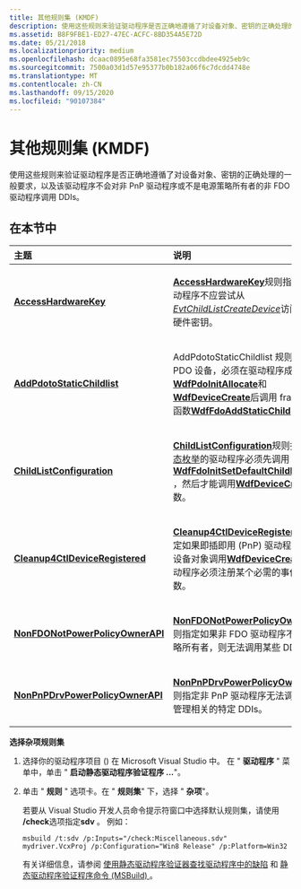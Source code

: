 ```yaml
---
title: 其他规则集 (KMDF)
description: 使用这些规则来验证驱动程序是否正确地遵循了对设备对象、密钥的正确处理的一般要求，以及该驱动程序不会对非 PnP 驱动程序或不是电源策略所有者的非 FDO 驱动程序调用 DDIs。
ms.assetid: B8F9FBE1-ED27-47EC-ACFC-8BD354A5E72D
ms.date: 05/21/2018
ms.localizationpriority: medium
ms.openlocfilehash: dcaac0895e68fa3581ec75503ccdbdee4925eb9c
ms.sourcegitcommit: 7500a03d1d57e95377b0b182a06f6c7dcdd4748e
ms.translationtype: MT
ms.contentlocale: zh-CN
ms.lasthandoff: 09/15/2020
ms.locfileid: "90107384"
---
```

# <a name="miscellaneous-rule-set-kmdf"></a>其他规则集 (KMDF)


使用这些规则来验证驱动程序是否正确地遵循了对设备对象、密钥的正确处理的一般要求，以及该驱动程序不会对非 PnP 驱动程序或不是电源策略所有者的非 FDO 驱动程序调用 DDIs。

## <a name="in-this-section"></a>在本节中


<table>
<colgroup>
<col width="50%" />
<col width="50%" />
</colgroup>
<thead>
<tr class="header">
<th align="left">主题</th>
<th align="left">说明</th>
</tr>
</thead>
<tbody>
<tr class="odd">
<td align="left"><p><a href="kmdf-accesshardwarekey.md" data-raw-source="[&lt;strong&gt;AccessHardwareKey&lt;/strong&gt;](kmdf-accesshardwarekey.md)"><strong>AccessHardwareKey</strong></a></p></td>
<td align="left"><p><a href="kmdf-accesshardwarekey.md" data-raw-source="[&lt;strong&gt;AccessHardwareKey&lt;/strong&gt;](kmdf-accesshardwarekey.md)"><strong>AccessHardwareKey</strong></a>规则指定总线驱动程序不应尝试从<a href="/windows-hardware/drivers/ddi/wdfchildlist/nc-wdfchildlist-evt_wdf_child_list_create_device" data-raw-source="[&lt;em&gt;EvtChildListCreateDevice&lt;/em&gt;](/windows-hardware/drivers/ddi/wdfchildlist/nc-wdfchildlist-evt_wdf_child_list_create_device)"><em>EvtChildListCreateDevice</em></a>访问子设备的硬件密钥。</p></td>
</tr>
<tr class="even">
<td align="left"><p><a href="kmdf-addpdotostaticchildlist.md" data-raw-source="[&lt;strong&gt;AddPdotoStaticChildlist&lt;/strong&gt;](kmdf-addpdotostaticchildlist.md)"><strong>AddPdotoStaticChildlist</strong></a></p></td>
<td align="left"><p>AddPdotoStaticChildlist 规则指定对于 PDO 设备，必须在驱动程序成功调用<a href="/windows-hardware/drivers/ddi/wdfpdo/nf-wdfpdo-wdfpdoinitallocate" data-raw-source="[&lt;strong&gt;WdfPdoInitAllocate&lt;/strong&gt;](/windows-hardware/drivers/ddi/wdfpdo/nf-wdfpdo-wdfpdoinitallocate)"><strong>WdfPdoInitAllocate</strong></a>和<a href="/windows-hardware/drivers/ddi/wdfdevice/nf-wdfdevice-wdfdevicecreate" data-raw-source="[&lt;strong&gt;WdfDeviceCreate&lt;/strong&gt;](/windows-hardware/drivers/ddi/wdfdevice/nf-wdfdevice-wdfdevicecreate)"><strong>WdfDeviceCreate</strong></a>后调用 framework 函数<a href="/windows-hardware/drivers/ddi/wdffdo/nf-wdffdo-wdffdoaddstaticchild" data-raw-source="[&lt;strong&gt;WdfFdoAddStaticChild&lt;/strong&gt;](/windows-hardware/drivers/ddi/wdffdo/nf-wdffdo-wdffdoaddstaticchild)"><strong>WdfFdoAddStaticChild</strong></a> 。</p></td>
</tr>
<tr class="odd">
<td align="left"><p><a href="kmdf-childlistconfiguration.md" data-raw-source="[&lt;strong&gt;ChildListConfiguration&lt;/strong&gt;](kmdf-childlistconfiguration.md)"><strong>ChildListConfiguration</strong></a></p></td>
<td align="left"><p><a href="kmdf-childlistconfiguration.md" data-raw-source="[&lt;strong&gt;ChildListConfiguration&lt;/strong&gt;](kmdf-childlistconfiguration.md)"><strong>ChildListConfiguration</strong></a>规则指定支持<a href="/windows-hardware/drivers/wdf/dynamic-enumeration" data-raw-source="[Dynamic Enumeration](../wdf/dynamic-enumeration.md)">动态枚举</a>的驱动程序必须先调用<a href="/windows-hardware/drivers/ddi/wdffdo/nf-wdffdo-wdffdoinitsetdefaultchildlistconfig" data-raw-source="[&lt;strong&gt;WdfFdoInitSetDefaultChildListConfig&lt;/strong&gt;](/windows-hardware/drivers/ddi/wdffdo/nf-wdffdo-wdffdoinitsetdefaultchildlistconfig)"><strong>WdfFdoInitSetDefaultChildListConfig</strong></a> ，然后才能调用<a href="/windows-hardware/drivers/ddi/wdfdevice/nf-wdfdevice-wdfdevicecreate" data-raw-source="[&lt;strong&gt;WdfDeviceCreate&lt;/strong&gt;](/windows-hardware/drivers/ddi/wdfdevice/nf-wdfdevice-wdfdevicecreate)"><strong>WdfDeviceCreate</strong></a>函数。</p></td>
</tr>
<tr class="even">
<td align="left"><p><a href="kmdf-cleanup4ctldeviceregistered.md" data-raw-source="[&lt;strong&gt;Cleanup4CtlDeviceRegistered&lt;/strong&gt;](kmdf-cleanup4ctldeviceregistered.md)"><strong>Cleanup4CtlDeviceRegistered</strong></a></p></td>
<td align="left"><p><a href="kmdf-cleanup4ctldeviceregistered.md" data-raw-source="[&lt;strong&gt;Cleanup4CtlDeviceRegistered&lt;/strong&gt;](kmdf-cleanup4ctldeviceregistered.md)"><strong>Cleanup4CtlDeviceRegistered</strong></a>规则指定如果即插即用 (PnP) 驱动程序为控制设备对象调用<a href="/windows-hardware/drivers/ddi/wdfdevice/nf-wdfdevice-wdfdevicecreate" data-raw-source="[&lt;strong&gt;WdfDeviceCreate&lt;/strong&gt;](/windows-hardware/drivers/ddi/wdfdevice/nf-wdfdevice-wdfdevicecreate)"><strong>WdfDeviceCreate</strong></a> ，则驱动程序必须注册某个必需的事件回调函数。</p></td>
</tr>
<tr class="odd">
<td align="left"><p><a href="kmdf-nonfdonotpowerpolicyownerapi.md" data-raw-source="[&lt;strong&gt;NonFDONotPowerPolicyOwnerAPI&lt;/strong&gt;](kmdf-nonfdonotpowerpolicyownerapi.md)"><strong>NonFDONotPowerPolicyOwnerAPI</strong></a></p></td>
<td align="left"><p><a href="kmdf-nonfdonotpowerpolicyownerapi.md" data-raw-source="[&lt;strong&gt;NonFDONotPowerPolicyOwnerAPI&lt;/strong&gt;](kmdf-nonfdonotpowerpolicyownerapi.md)"><strong>NonFDONotPowerPolicyOwnerAPI</strong></a>规则指定如果非 FDO 驱动程序不是电源策略所有者，则无法调用某些 DDIs。</p></td>
</tr>
<tr class="even">
<td align="left"><p><a href="kmdf-nonpnpdrvpowerpolicyownerapi.md" data-raw-source="[&lt;strong&gt;NonPnPDrvPowerPolicyOwnerAPI&lt;/strong&gt;](kmdf-nonpnpdrvpowerpolicyownerapi.md)"><strong>NonPnPDrvPowerPolicyOwnerAPI</strong></a></p></td>
<td align="left"><p><a href="kmdf-nonpnpdrvpowerpolicyownerapi.md" data-raw-source="[&lt;strong&gt;NonPnPDrvPowerPolicyOwnerAPI&lt;/strong&gt;](kmdf-nonpnpdrvpowerpolicyownerapi.md)"><strong>NonPnPDrvPowerPolicyOwnerAPI</strong></a>规则指定非 PnP 驱动程序无法调用与电源管理相关的特定 DDIs。</p></td>
</tr>
</tbody>
</table>

 

**选择杂项规则集**

1.  选择你的驱动程序项目 () 在 Microsoft Visual Studio 中。 在 " **驱动程序** " 菜单中，单击 " **启动静态驱动程序验证程序 ...**"。

2.  单击 " **规则** " 选项卡。在 " **规则集**" 下，选择 " **杂项**"。

    若要从 Visual Studio 开发人员命令提示符窗口中选择默认规则集，请使用 **/check**选项指定**sdv** 。 例如：

    ```
    msbuild /t:sdv /p:Inputs="/check:Miscellaneous.sdv" mydriver.VcxProj /p:Configuration="Win8 Release" /p:Platform=Win32
    ```

    有关详细信息，请参阅 [使用静态驱动程序验证器查找驱动程序中的缺陷](./using-static-driver-verifier-to-find-defects-in-drivers.md) 和 [静态驱动程序验证程序命令 (MSBuild) ](./-static-driver-verifier-commands--msbuild-.md)。

